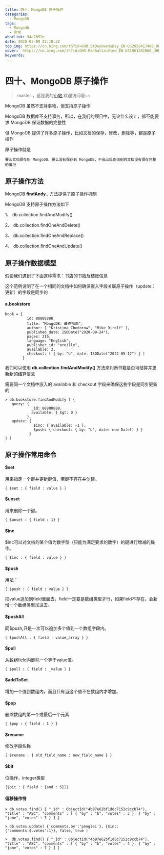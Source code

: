 ```yaml
---
title: 四十、MongoDB 原子操作
categories:
  - MongoDB
tags:
  - Mongodb
  - 命令
abbrlink: 94a7852e
date: 2020-07-09 22:10:32
top_img: https://cn.bing.com/th?id=OHR.StDwynwensDay_EN-US2056417486_UHD.jpg 
cover:  https://cn.bing.com/th?id=OHR.ManhattanView_EN-US1961282866_UHD.jpg
keywords:  
---
```

# 四十、MongoDB 原子操作
> master ，这是我的[小站](https://www.tryrun.top),欢迎访问哦~~

MongoDB 虽然不支持事物，但支持原子操作

MongoDB 数据库不支持事务，所以，在我们的项目中，无论什么设计，都不能要求 MongoDB 保证数据的完整性

但 MongoDB 提供了许多原子操作，比如文档的保存，修改，删除等，都是原子操作

原子操作就是

```
要么文档保存到 MongoDB，要么没有保存到 MongoDB，不会出现查询到的文档没有保存完整的情况
```

## 原子操作方法

MongoDB **findAndy..** 方法提供了原子操作机制

MongoDB 支持原子操作方法如下

1、 db.collection.findAndModify()

2、 db.collection.findOneAndDelete()

3、 db.collection.findOneAndReplace()

4、 db.collection.findOneAndUpdate()

## 原子操作数据模型

假设我们遇到了下面这种需求：书店的书籍及结账信息

这个范例说明了在一个相同的文档中如何确保嵌入字段关联原子操作（update：更新）的字段是同步的

#### a.bookstore

```
book = {
          id: 88888888
          title: "MongoDB: 最终指南",
          author: [ "Kristina Chodorow", "Mike Dirolf" ],
          published_date: ISODate("2020-09-24"),
          pages: 216,
          language: "English",
          publisher_id: "oreilly",
          available: 3,
          checkout: [ { by: "b", date: ISODate("2022-05-12") } ]
        }
```

我们可以使用 **db.collection.findAndModify()** 方法来判断书籍是否可结算并更新新的结算信息

需要同一个文档中嵌入的 available 和 checkout 字段来确保这些字段是同步更新的

```
> db.bookstore.findAndModify ( {
   query: {
            _id: 88888888,
            available: { $gt: 0 }
          },
   update: {
             $inc: { available: -1 },
             $push: { checkout: { by: "b", date: new Date() } }
           }
} )
```

## 原子操作常用命令

#### $set

用来指定一个键并更新键值，若键不存在并创建。

```
{ $set : { field : value } }
```

#### $unset

用来删除一个键。

```
{ $unset : { field : 1} }
```

#### $inc

$inc可以对文档的某个值为数字型（只能为满足要求的数字）的键进行增减的操作。

```
{ $inc : { field : value } }
```

#### $push

用法：

```
{ $push : { field : value } }
```

把value追加到field里面去，field一定要是数组类型才行，如果field不存在，会新增一个数组类型加进去。

#### $pushAll

同$push,只是一次可以追加多个值到一个数组字段内。

```
{ $pushAll : { field : value_array } }
```

#### $pull

从数组field内删除一个等于value值。

```
{ $pull : { field : _value } }
```

#### $addToSet

增加一个值到数组内，而且只有当这个值不在数组内才增加。

#### $pop

删除数组的第一个或最后一个元素

```
{ $pop : { field : 1 } }
```

#### $rename

修改字段名称

```
{ $rename : { old_field_name : new_field_name } }
```

#### $bit

位操作，integer类型

```
{$bit : { field : {and : 5}}}
```

#### 偏移操作符

```
> db.votes.find() { "_id" : ObjectId("4b97e62bf1d8c7152c9ccb74"), "title" : "ABC", "comments" : [ { "by" : "b", "votes" : 3 }, { "by" : "jane", "votes" : 7 } ] }

> db.votes.update( {'comments.by':'penglei'}, {$inc:{'comments.$.votes':1}}, false, true )

>  db.votes.find() { "_id" : ObjectId("4b97e62bf1d8c7152c9ccb74"), "title" : "ABC", "comments" : [ { "by" : "b", "votes" : 4 }, { "by" : "jane", "votes" : 7 } ] }
```
